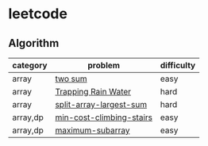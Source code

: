 # leetcode 

## Algorithm
| category  | problem | difficulty |
| ------------- | ------------- | ------------- |
|array|[two sum](https://leetcode.com/problems/two-sum/description/)|easy|
|array|[Trapping Rain Water](https://leetcode.com/problems/trapping-rain-water/description/)|hard|
|array|[split-array-largest-sum](https://leetcode.com/problems/split-array-largest-sum/description/)|hard|
|array,dp|[min-cost-climbing-stairs](https://leetcode.com/problems/min-cost-climbing-stairs/description/)|easy|
|array,dp|[maximum-subarray](https://leetcode.com/problems/maximum-subarray/description/)|easy|